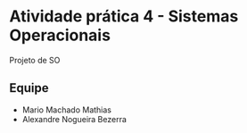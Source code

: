 # Atividade prática 4 - Sistemas Operacionais
Projeto de SO
## Equipe
- Mario Machado Mathias
- Alexandre Nogueira Bezerra
